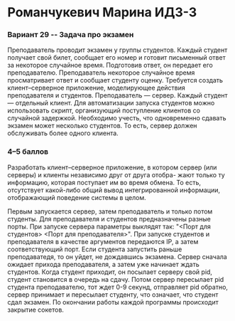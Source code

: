 # Романчукевич Марина ИДЗ-3

### Вариант 29 -- Задача про экзамен
Преподаватель проводит экзамен у группы студентов. Каждый студент получает свой билет, сообщает его номер и готовит письменный ответ за некоторое случайное время. Подготовив ответ, он передает его преподавателю. Преподаватель некоторое случайное время просматривает ответ и сообщает студенту оценку.
Требуется создать клиент–серверное приложение, моделирующее действия преподавателя и студентов.
Преподаватель — сервер. Каждый студент — отдельный клиент. Для автоматизации запуска студентов можно использовать скрипт, организующий поступление клиентов со случайной задержкой. Необходимо учесть, что одновременно сдавать экзамен может несколько студентов. То есть, сервер должен обслуживать более одного клиента.

### 4–5 баллов
Разработать клиент–серверное приложение, в котором сервер (или серверы) и клиенты независимо друг от друга отобра- жают только ту информацию, которая поступает им во время обмена. То есть, отсутствует какой-либо общий вывод интегрированной информации, отображающий поведение системы в целом.

Первым запускается сервер, затем преподаватель и только потом студенты. Для преподавателя и студентов предназначены разные порты. При запуске сервера параметры выклядят так: "<Порт для студентов> <Порт для преподавателя>". 
При запуске студентов и преподавателя в качестве аргументов передаются IP, а затем соответствующий порт. Если студента запустить раньше преподаватедя, то он уйдет, не дождавшись экзамена. Сервер сначала ожидает прихода преподавателя, а затем уже начинает ждать студентов. Когда студент приходит, он посылает серверу свой pid, студент становится в очередь на сдачу. Потом сервер пересылает pid студента преподавателю, тот ждет 0-9 секунд, отправляет pid обратно, сервер принимает и пересылает студенту, что означает, что студент сдал экзамен. По окончании работы каждой программы происходит закрытие сокетов.
